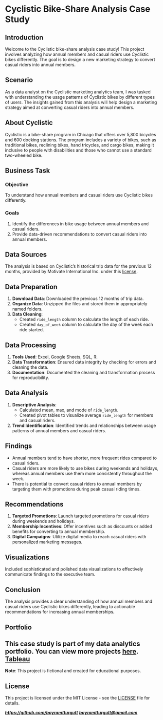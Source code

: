 # Cyclistic Bike-Share Analysis Case Study

## Introduction

Welcome to the Cyclistic bike-share analysis case study! This project involves analyzing how annual members and casual riders use Cyclistic bikes differently. The goal is to design a new marketing strategy to convert casual riders into annual members.

## Scenario

As a  data analyst on the Cyclistic marketing analytics team, I was tasked with understanding the usage patterns of Cyclistic bikes by different types of users. The insights gained from this analysis will help design a marketing strategy aimed at converting casual riders into annual members.

## About Cyclistic

Cyclistic is a bike-share program in Chicago that offers over 5,800 bicycles and 600 docking stations. The program includes a variety of bikes, such as traditional bikes, reclining bikes, hand tricycles, and cargo bikes, making it inclusive to people with disabilities and those who cannot use a standard two-wheeled bike.

## Business Task

### Objective
To understand how annual members and casual riders use Cyclistic bikes differently.

### Goals
1. Identify the differences in bike usage between annual members and casual riders.
2. Provide data-driven recommendations to convert casual riders into annual members.

## Data Sources

The analysis is based on Cyclistic’s historical trip data for the previous 12 months, provided by Motivate International Inc. under this [license](https://www.capitalbikeshare.com/data-license-agreement).

## Data Preparation

1. **Download Data**: Downloaded the previous 12 months of trip data.
2. **Organize Data**: Unzipped the files and stored them in appropriately named folders.
3. **Data Cleaning**:
   - Created `ride_length` column to calculate the length of each ride.
   - Created `day_of_week` column to calculate the day of the week each ride started.

## Data Processing

1. **Tools Used**: Excel, Google Sheets, SQL, R.
2. **Data Transformation**: Ensured data integrity by checking for errors and cleaning the data.
3. **Documentation**: Documented the cleaning and transformation process for reproducibility.

## Data Analysis

1. **Descriptive Analysis**:
   - Calculated mean, max, and mode of `ride_length`.
   - Created pivot tables to visualize average `ride_length` for members and casual riders.
2. **Trend Identification**: Identified trends and relationships between usage patterns of annual members and casual riders.

## Findings

- Annual members tend to have shorter, more frequent rides compared to casual riders.
- Casual riders are more likely to use bikes during weekends and holidays, whereas annual members use them more consistently throughout the week.
- There is potential to convert casual riders to annual members by targeting them with promotions during peak casual riding times.

## Recommendations

1. **Targeted Promotions**: Launch targeted promotions for casual riders during weekends and holidays.
2. **Membership Incentives**: Offer incentives such as discounts or added benefits for converting to annual membership.
3. **Digital Campaigns**: Utilize digital media to reach casual riders with personalized marketing messages.

## Visualizations

Included sophisticated and polished data visualizations to effectively communicate findings to the executive team.

## Conclusion

The analysis provides a clear understanding of how annual members and casual riders use Cyclistic bikes differently, leading to actionable recommendations for increasing annual memberships.

## Portfolio

This case study is part of my data analytics portfolio. You can view more projects [here](https://github.com/bayramtturgutt).
[Tableau](https://public.tableau.com/app/profile/bayram.turgut/viz/Case1Study/Dashboard1?publish=yes)
---

**Note**: This project is fictional and created for educational purposes.

## License

This project is licensed under the MIT License - see the [LICENSE](LICENSE) file for details.

***https://github.com/bayramtturgutt***
***bayramtturgutt@gmail.com***
